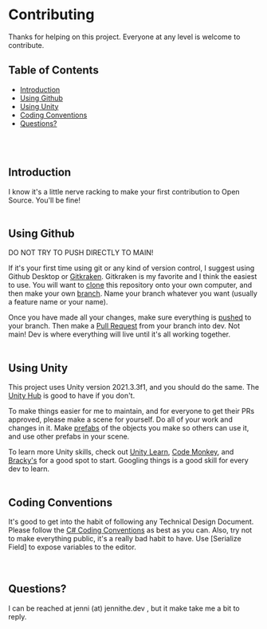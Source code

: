 # Contributing

Thanks for helping on this project. Everyone at any level is welcome to contribute. 

## Table of Contents <BR>
 * [Introduction](#Introduction)
 * [Using Github](#github)
 * [Using Unity](#unity)
 * [Coding Conventions](#cc)
 * [Questions?](#questions)
  
  <br><br>  
## Introduction <a name="Introduction"></a> <br>
  
I know it's a little nerve racking to make your first contribution to Open Source. You'll be fine! 
  <br><br>    
## Using Github <a name="github"></a> <br>

DO NOT TRY TO PUSH DIRECTLY TO MAIN! 

If it's your first time using git or any kind of version control, I suggest using Github Desktop or [Gitkraken](https://support.gitkraken.com/how-to-install/). Gitkraken is my favorite and I think the easiest to use. You will want to [clone](https://support.gitkraken.com/working-with-repositories/open-clone-init/) this repository onto your own computer, and then make your own [branch](https://support.gitkraken.com/working-with-repositories/branching-and-merging/). Name your branch whatever you want (usually a feature name or your name). 
  
Once you have made all your changes, make sure everything is [pushed](https://support.gitkraken.com/working-with-repositories/pushing-and-pulling/) to your branch. Then make a [Pull Request](https://support.gitkraken.com/working-with-repositories/pull-requests/) from your branch into dev. Not main! Dev is where everything will live until it's all working together. 
 <br><br> 
  
## Using Unity <a name="unity"></a> <br>
 
This project uses Unity version 2021.3.3f1, and you should do the same. The [Unity Hub](https://docs.unity3d.com/2018.3/Documentation/Manual/GettingStartedInstallingHub.html) is good to have if you don't. 
  
To make things easier for me to maintain, and for everyone to get their PRs approved, please make a scene for yourself. Do all of your work and changes in it. Make [prefabs](https://docs.unity3d.com/Manual/CreatingPrefabs.html) of the objects you make so others can use it, and use other prefabs in your scene. 
  
To learn more Unity skills, check out [Unity Learn](https://learn.unity.com/), [Code Monkey](https://unitycodemonkey.com/), and [Bracky's](https://www.youtube.com/channel/UCYbK_tjZ2OrIZFBvU6CCMiA) for a good spot to start. Googling things is a good skill for every dev to learn. 
<br><br>
  
 ## Coding Conventions <a name="cc"></a> <br>
 It's good to get into the habit of following any Technical Design Document. Please follow the [C# Coding Conventions](https://docs.microsoft.com/en-us/dotnet/csharp/fundamentals/coding-style/coding-conventions) as best as you can. Also, try not to make everything public, it's a really bad habit to have. Use [Serialize Field] to expose variables to the editor.  
 <br><br>
  
 ## Questions? <a name="questions"></a> <br> 
 I can be reached at jenni (at) jennithe.dev , but it make take me a bit to reply. 
  
